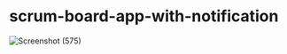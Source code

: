 # scrum-board-app-with-notification

![Screenshot (575)](https://user-images.githubusercontent.com/61676676/167444413-07b3e54a-9382-4085-955f-1be9d2a2ef5f.png)
